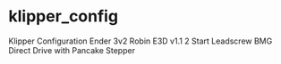 # klipper_config
Klipper Configuration
Ender 3v2
Robin E3D v1.1
2 Start Leadscrew
BMG Direct Drive with Pancake Stepper
